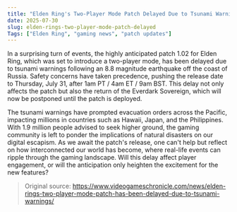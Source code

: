 ```yaml
---
title: "Elden Ring's Two-Player Mode Patch Delayed Due to Tsunami Warnings"
date: 2025-07-30
slug: elden-rings-two-player-mode-patch-delayed
Tags: ["Elden Ring", "gaming news", "patch updates"]
---
```


In a surprising turn of events, the highly anticipated patch 1.02 for Elden Ring, which was set to introduce a two-player mode, has been delayed due to tsunami warnings following an 8.8 magnitude earthquake off the coast of Russia. Safety concerns have taken precedence, pushing the release date to Thursday, July 31, after 1am PT / 4am ET / 9am BST. This delay not only affects the patch but also the return of the Everdark Sovereign, which will now be postponed until the patch is deployed.

The tsunami warnings have prompted evacuation orders across the Pacific, impacting millions in countries such as Hawaii, Japan, and the Philippines. With 1.9 million people advised to seek higher ground, the gaming community is left to ponder the implications of natural disasters on our digital escapism. As we await the patch's release, one can't help but reflect on how interconnected our world has become, where real-life events can ripple through the gaming landscape. Will this delay affect player engagement, or will the anticipation only heighten the excitement for the new features?
> Original source: https://www.videogameschronicle.com/news/elden-rings-two-player-mode-patch-has-been-delayed-due-to-tsunami-warnings/